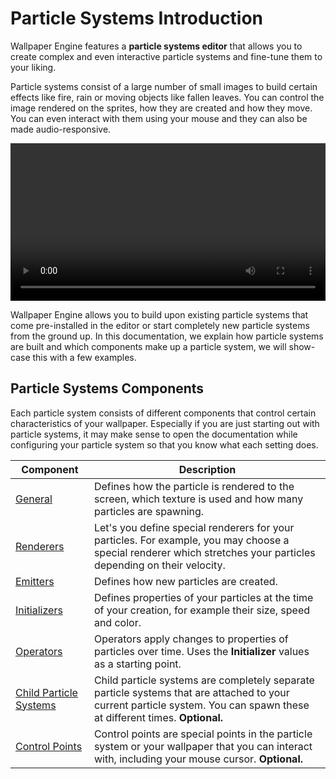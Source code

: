 # Particle Systems Introduction

Wallpaper Engine features a **particle systems editor** that allows you to create complex and even interactive particle systems and fine-tune them to your liking.

Particle systems consist of a large number of small images to build certain effects like fire, rain or moving objects like fallen leaves. You can control the image rendered on the sprites, how they are created and how they move. You can even interact with them using your mouse and they can also be made audio-responsive.

<video width="100%" controls loop autoplay>
  <source :src="$withBase('/videos/particle_system_editor.mp4')" type="video/mp4">
  Your browser does not support the video tag.
</video>

Wallpaper Engine allows you to build upon existing particle systems that come pre-installed in the editor or start completely new particle systems from the ground up. In this documentation, we explain how particle systems are built and which components make up a particle system, we will show-case this with a few examples.

## Particle Systems Components

Each particle system consists of different components that control certain characteristics of your wallpaper. Especially if you are just starting out with particle systems, it may make sense to open the documentation while configuring your particle system so that you know what each setting does.

| Component            | Description   |
|----------------------|---------------|
| [General](/wallpaper-engine-docs/scene/particles/component/general) | Defines how the particle is rendered to the screen, which texture is used and how many particles are spawning. |
| [Renderers](/wallpaper-engine-docs/scene/particles/component/renderer) | Let's you define special renderers for your particles. For example, you may choose a special renderer which stretches your particles depending on their velocity. |
| [Emitters](/wallpaper-engine-docs/scene/particles/component/emitter) | Defines how new particles are created. |
| [Initializers](/wallpaper-engine-docs/scene/particles/component/initializer) | Defines properties of your particles at the time of your creation, for example their size, speed and color. |
| [Operators](/wallpaper-engine-docs/scene/particles/component/operator) | Operators apply changes to properties of particles over time. Uses the **Initializer** values as a starting point. |
| [Child Particle Systems](/wallpaper-engine-docs/scene/particles/component/children) | Child particle systems are completely separate particle systems that are attached to your current particle system. You can spawn these at different times. **Optional.** |
| [Control Points](/wallpaper-engine-docs/scene/particles/component/control_point) | Control points are special points in the particle system or your wallpaper that you can interact with, including your mouse cursor. **Optional.** |